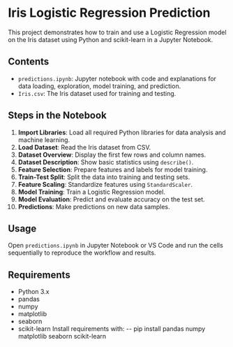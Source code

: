 # Iris Logistic Regression Prediction

This project demonstrates how to train and use a Logistic Regression model on the Iris dataset using Python and scikit-learn in a Jupyter Notebook.
## Contents
- `predictions.ipynb`: Jupyter notebook with code and explanations for data loading, exploration, model training, and prediction.
- `Iris.csv`: The Iris dataset used for training and testing.
## Steps in the Notebook
1. **Import Libraries**: Load all required Python libraries for data analysis and machine learning.
2. **Load Dataset**: Read the Iris dataset from CSV.
3. **Dataset Overview**: Display the first few rows and column names.
4. **Dataset Description**: Show basic statistics using `describe()`.
5. **Feature Selection**: Prepare features and labels for model training.
6. **Train-Test Split**: Split the data into training and testing sets.
7. **Feature Scaling**: Standardize features using `StandardScaler`.
8. **Model Training**: Train a Logistic Regression model.
9. **Model Evaluation**: Predict and evaluate accuracy on the test set.
10. **Predictions**: Make predictions on new data samples.

## Usage
Open `predictions.ipynb` in Jupyter Notebook or VS Code and run the cells sequentially to reproduce the workflow and results.

## Requirements
- Python 3.x
- pandas
- numpy
- matplotlib
- seaborn
- scikit-learn
Install requirements with:
-- pip install pandas numpy matplotlib seaborn scikit-learn
